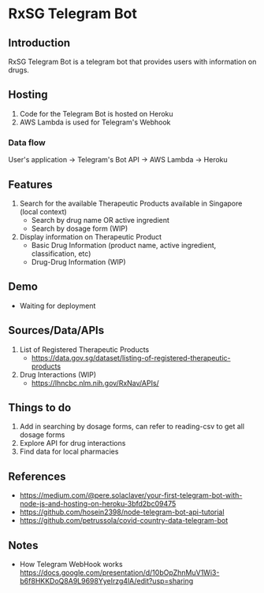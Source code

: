 # RxSG Telegram Bot
## Introduction
RxSG Telegram Bot is a telegram bot that provides users with information on drugs.

## Hosting
1) Code for the Telegram Bot is hosted on Heroku
2) AWS Lambda is used for Telegram's Webhook

### Data flow
User's application -> Telegram's Bot API -> AWS Lambda -> Heroku

## Features
1) Search for the available Therapeutic Products available in Singapore (local context)
    - Search by drug name OR active ingredient
    - Search by dosage form (WIP)
2) Display information on Therapeutic Product
    - Basic Drug Information (product name, active ingredient, classification, etc)
    - Drug-Drug Information (WIP)


## Demo
- Waiting for deployment

## Sources/Data/APIs
1) List of Registered Therapeutic Products
    - https://data.gov.sg/dataset/listing-of-registered-therapeutic-products
2) Drug Interactions (WIP)
    - https://lhncbc.nlm.nih.gov/RxNav/APIs/


## Things to do
1) Add in searching by dosage forms, can refer to reading-csv to get all dosage forms
2) Explore API for drug interactions
3) Find data for local pharmacies


## References
- https://medium.com/@pere.solaclaver/your-first-telegram-bot-with-node-js-and-hosting-on-heroku-3bfd2bc09475
- https://github.com/hosein2398/node-telegram-bot-api-tutorial
- https://github.com/petrussola/covid-country-data-telegram-bot

## Notes
- How Telegram WebHook works https://docs.google.com/presentation/d/10bOpZhnMuV1Wi3-b6f8HKKDoQ8A9L9698YyeIrzg4lA/edit?usp=sharing
